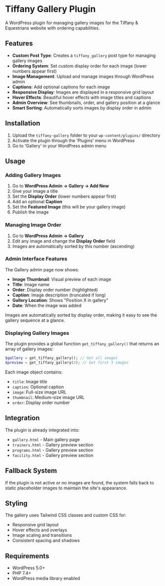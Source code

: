# Tiffany Gallery Plugin

A WordPress plugin for managing gallery images for the Tiffany & Equestrians website with ordering capabilities.

## Features

- **Custom Post Type**: Creates a `tiffany_gallery` post type for managing gallery images
- **Ordering System**: Set custom display order for each image (lower numbers appear first)
- **Image Management**: Upload and manage images through WordPress admin
- **Captions**: Add optional captions for each image
- **Responsive Display**: Images are displayed in a responsive grid layout
- **Hover Effects**: Beautiful hover effects with image titles and captions
- **Admin Overview**: See thumbnails, order, and gallery position at a glance
- **Smart Sorting**: Automatically sorts images by display order in admin

## Installation

1. Upload the `tiffany-gallery` folder to your `wp-content/plugins/` directory
2. Activate the plugin through the 'Plugins' menu in WordPress
3. Go to 'Gallery' in your WordPress admin menu

## Usage

### Adding Gallery Images

1. Go to **WordPress Admin → Gallery → Add New**
2. Give your image a title
3. Set the **Display Order** (lower numbers appear first)
4. Add an optional **Caption**
5. Set the **Featured Image** (this will be your gallery image)
6. Publish the image

### Managing Image Order

1. Go to **WordPress Admin → Gallery**
2. Edit any image and change the **Display Order** field
3. Images are automatically sorted by this number (ascending)

### Admin Interface Features

The Gallery admin page now shows:
- **Image Thumbnail**: Visual preview of each image
- **Title**: Image name
- **Order**: Display order number (highlighted)
- **Caption**: Image description (truncated if long)
- **Gallery Location**: Shows "Position X in gallery"
- **Date**: When the image was added

Images are automatically sorted by display order, making it easy to see the gallery sequence at a glance.

### Displaying Gallery Images

The plugin provides a global function `get_tiffany_gallery()` that returns an array of gallery images:

```php
$gallery = get_tiffany_gallery(); // Get all images
$preview = get_tiffany_gallery(3); // Get first 3 images
```

Each image object contains:
- `title`: Image title
- `caption`: Optional caption
- `image`: Full-size image URL
- `thumbnail`: Medium-size image URL
- `order`: Display order number

## Integration

The plugin is already integrated into:
- `gallery.html` - Main gallery page
- `trainers.html` - Gallery preview section
- `programs.html` - Gallery preview section
- `facility.html` - Gallery preview section

## Fallback System

If the plugin is not active or no images are found, the system falls back to static placeholder images to maintain the site's appearance.

## Styling

The gallery uses Tailwind CSS classes and custom CSS for:
- Responsive grid layout
- Hover effects and overlays
- Image scaling and transitions
- Consistent spacing and shadows

## Requirements

- WordPress 5.0+
- PHP 7.4+
- WordPress media library enabled
